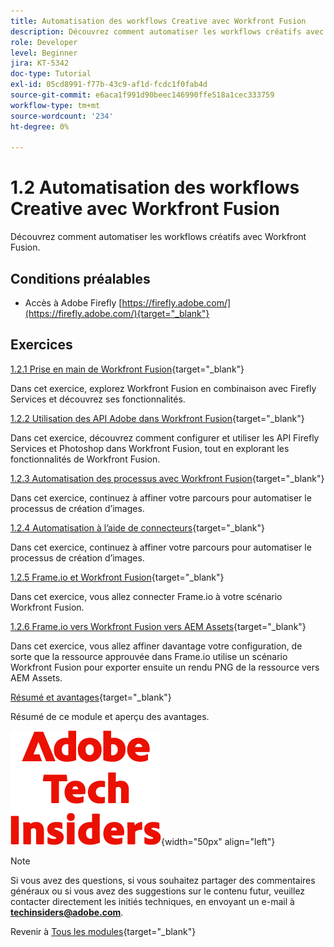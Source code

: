 ```yaml
---
title: Automatisation des workflows Creative avec Workfront Fusion
description: Découvrez comment automatiser les workflows créatifs avec Workfront Fusion
role: Developer
level: Beginner
jira: KT-5342
doc-type: Tutorial
exl-id: 05cd8991-f77b-43c9-af1d-fcdc1f0fab4d
source-git-commit: e6aca1f991d90beec146990ffe518a1cec333759
workflow-type: tm+mt
source-wordcount: '234'
ht-degree: 0%

---
```


# 1.2 Automatisation des workflows Creative avec Workfront Fusion

Découvrez comment automatiser les workflows créatifs avec Workfront Fusion.

## Conditions préalables

- Accès à Adobe Firefly [https://firefly.adobe.com/](https://firefly.adobe.com/){target="_blank"}

## Exercices

[1.2.1 Prise en main de Workfront Fusion](./ex1.md){target="_blank"}

Dans cet exercice, explorez Workfront Fusion en combinaison avec Firefly Services et découvrez ses fonctionnalités.

[1.2.2 Utilisation des API Adobe dans Workfront Fusion](./ex2.md){target="_blank"}

Dans cet exercice, découvrez comment configurer et utiliser les API Firefly Services et Photoshop dans Workfront Fusion, tout en explorant les fonctionnalités de Workfront Fusion.

[1.2.3 Automatisation des processus avec Workfront Fusion](./ex3.md){target="_blank"}

Dans cet exercice, continuez à affiner votre parcours pour automatiser le processus de création d’images.

[1.2.4 Automatisation à l’aide de connecteurs](./ex4.md){target="_blank"}

Dans cet exercice, continuez à affiner votre parcours pour automatiser le processus de création d’images.

[1.2.5 Frame.io et Workfront Fusion](./ex5.md){target="_blank"}

Dans cet exercice, vous allez connecter Frame.io à votre scénario Workfront Fusion.

[1.2.6 Frame.io vers Workfront Fusion vers AEM Assets](./ex6.md){target="_blank"}

Dans cet exercice, vous allez affiner davantage votre configuration, de sorte que la ressource approuvée dans Frame.io utilise un scénario Workfront Fusion pour exporter ensuite un rendu PNG de la ressource vers AEM Assets.

[Résumé et avantages](./summary.md){target="_blank"}

Résumé de ce module et aperçu des avantages.

![Insiders de la technologie &#x200B;](./../../../assets/images/techinsiders.png){width="50px" align="left"}

>[!NOTE]
>
>Si vous avez des questions, si vous souhaitez partager des commentaires généraux ou si vous avez des suggestions sur le contenu futur, veuillez contacter directement les initiés techniques, en envoyant un e-mail à **techinsiders@adobe.com**.

Revenir à [Tous les modules](../../../overview.md){target="_blank"}
